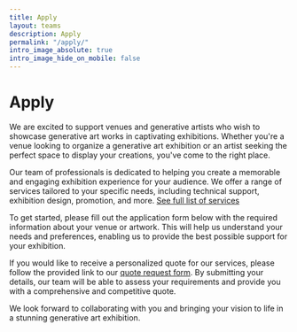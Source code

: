 ```yaml
---
title: Apply
layout: teams
description: Apply
permalink: "/apply/"
intro_image_absolute: true
intro_image_hide_on_mobile: false
---
```


# Apply

We are excited to support venues and generative artists who wish to showcase generative art works in captivating exhibitions. Whether you're a venue looking to organize a generative art exhibition or an artist seeking the perfect space to display your creations, you've come to the right place.

Our team of professionals is dedicated to helping you create a memorable and engaging exhibition experience for your audience. We offer a range of services tailored to your specific needs, including technical support, exhibition design, promotion, and more. [See full list of services](/services)

To get started, please fill out the application form below with the required information about your venue or artwork. This will help us understand your needs and preferences, enabling us to provide the best possible support for your exhibition.

If you would like to receive a personalized quote for our services, please follow the provided link to our [quote request form](/quote). By submitting your details, our team will be able to assess your requirements and provide you with a comprehensive and competitive quote.

We look forward to collaborating with you and bringing your vision to life in a stunning generative art exhibition.
